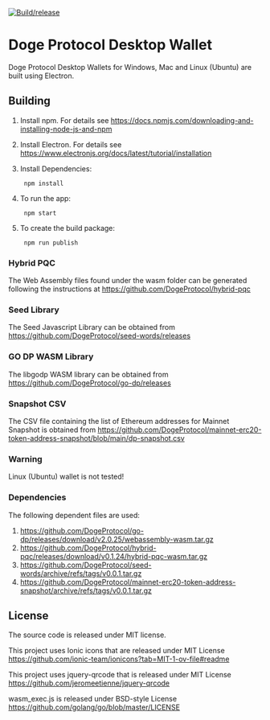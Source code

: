 [![Build/release](https://github.com/DogeProtocol/desktop-wallet/actions/workflows/electron-forge-publish.yml/badge.svg)](https://github.com/DogeProtocol/desktop-wallet/actions/workflows/electron-forge-publish.yml)

# Doge Protocol Desktop Wallet
Doge Protocol Desktop Wallets for Windows, Mac and Linux (Ubuntu) are built using Electron. 

## Building

1) Install npm. For details see https://docs.npmjs.com/downloading-and-installing-node-js-and-npm
2) Install Electron. For details see https://www.electronjs.org/docs/latest/tutorial/installation
3) Install Dependencies:

		npm install

3) To run the app:

		npm start

4) To create the build package:

		npm run publish

### Hybrid PQC
The Web Assembly files found under the wasm folder can be generated following the instructions at https://github.com/DogeProtocol/hybrid-pqc

### Seed Library
The Seed Javascript Library can be obtained from https://github.com/DogeProtocol/seed-words/releases

### GO DP WASM Library
The libgodp WASM library can be obtained from https://github.com/DogeProtocol/go-dp/releases

### Snapshot CSV
The CSV file containing the list of Ethereum addresses for Mainnet Snapshot is obtained from https://github.com/DogeProtocol/mainnet-erc20-token-address-snapshot/blob/main/dp-snapshot.csv

### Warning
Linux (Ubuntu) wallet is not tested!

### Dependencies
The following dependent files are used:

1) https://github.com/DogeProtocol/go-dp/releases/download/v2.0.25/webassembly-wasm.tar.gz
2) https://github.com/DogeProtocol/hybrid-pqc/releases/download/v0.1.24/hybrid-pqc-wasm.tar.gz
3) https://github.com/DogeProtocol/seed-words/archive/refs/tags/v0.0.1.tar.gz
4) https://github.com/DogeProtocol/mainnet-erc20-token-address-snapshot/archive/refs/tags/v0.0.1.tar.gz

## License
The source code is released under MIT license.

This project uses Ionic icons that are released under MIT License https://github.com/ionic-team/ionicons?tab=MIT-1-ov-file#readme

This project uses jquery-qrcode that is released under MIT License https://github.com/jeromeetienne/jquery-qrcode

wasm_exec.js is released under BSD-style License https://github.com/golang/go/blob/master/LICENSE

